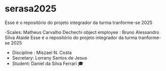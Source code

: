 # serasa2025
Esse é o repositório do projeto integrador da turma tranforme-se 2025 


-Scales: Matheus Carvalho Dechechi
object employee : Bruno Alessandro Silva Ataide 
Esse é o repositório do projeto integrador da turma tranforme-se 2025


- Discipline : Miszael N. Costa
- Secretary: Lorrany Santos de Jesus 
- Student: Daniel da Silva Ferrari 🎓
